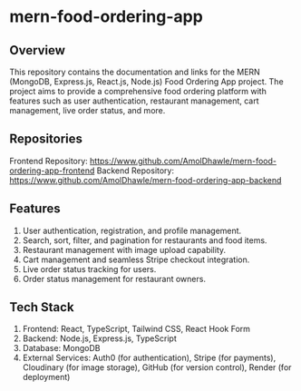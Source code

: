 # mern-food-ordering-app

## Overview
This repository contains the documentation and links for the MERN (MongoDB, Express.js, React.js, Node.js) Food Ordering App project. The project aims to provide a comprehensive food ordering platform with features such as user authentication, restaurant management, cart management, live order status, and more.

## Repositories
Frontend Repository: https://www.github.com/AmolDhawle/mern-food-ordering-app-frontend
Backend Repository: https://www.github.com/AmolDhawle/mern-food-ordering-app-backend

## Features
1. User authentication, registration, and profile management.
2.  Search, sort, filter, and pagination for restaurants and food items.
3. Restaurant management with image upload capability.
4. Cart management and seamless Stripe checkout integration.
5. Live order status tracking for users.
6. Order status management for restaurant owners.
   
## Tech Stack
1. Frontend: React, TypeScript, Tailwind CSS, React Hook Form
2. Backend: Node.js, Express.js, TypeScript
3. Database: MongoDB
4. External Services: Auth0 (for authentication), Stripe (for payments), Cloudinary (for image storage), GitHub (for version control), Render (for deployment)
